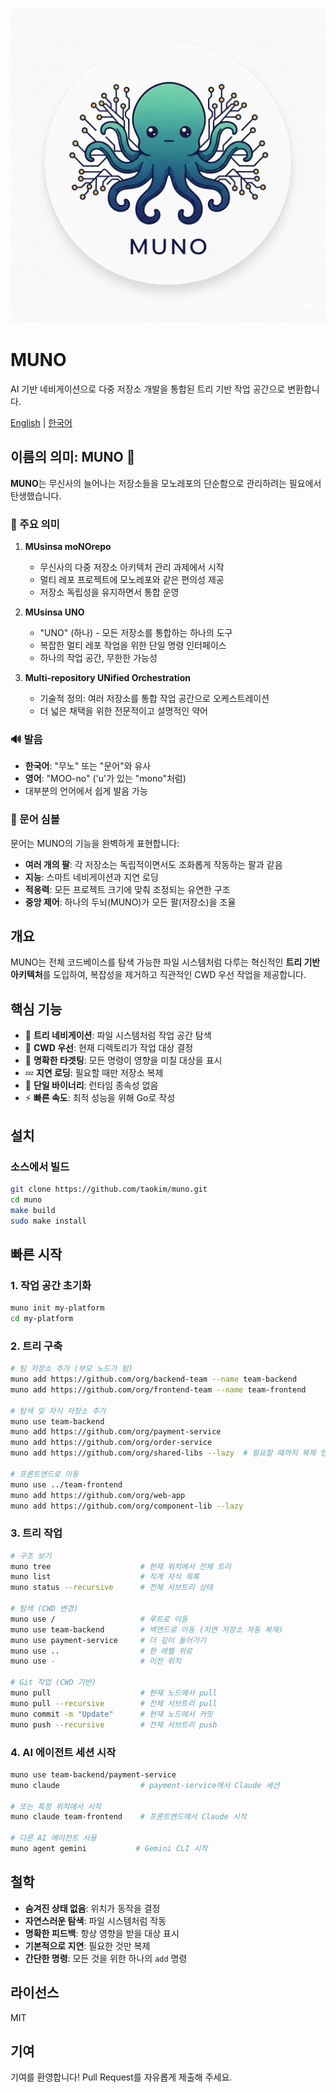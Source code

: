 ![MUNO - Multi-Repository Orchestration](assets/muno-logo.png)

# MUNO

AI 기반 네비게이션으로 다중 저장소 개발을 통합된 트리 기반 작업 공간으로 변환합니다.
  
[English](README.md) | [한국어](#)

## 이름의 의미: MUNO 🐙

**MUNO**는 무신사의 늘어나는 저장소들을 모노레포의 단순함으로 관리하려는 필요에서 탄생했습니다.

### 🎯 주요 의미

1. **MUsinsa moNOrepo**
   - 무신사의 다중 저장소 아키텍처 관리 과제에서 시작
   - 멀티 레포 프로젝트에 모노레포와 같은 편의성 제공
   - 저장소 독립성을 유지하면서 통합 운영

2. **MUsinsa UNO**
   - "UNO" (하나) - 모든 저장소를 통합하는 하나의 도구
   - 복잡한 멀티 레포 작업을 위한 단일 명령 인터페이스
   - 하나의 작업 공간, 무한한 가능성

3. **Multi-repository UNified Orchestration**
   - 기술적 정의: 여러 저장소를 통합 작업 공간으로 오케스트레이션
   - 더 넓은 채택을 위한 전문적이고 설명적인 약어

### 🔊 발음
- **한국어**: "무노" 또는 "문어"와 유사
- **영어**: "MOO-no" ('u'가 있는 "mono"처럼)
- 대부분의 언어에서 쉽게 발음 가능

### 🐙 문어 심볼
문어는 MUNO의 기능을 완벽하게 표현합니다:
- **여러 개의 팔**: 각 저장소는 독립적이면서도 조화롭게 작동하는 팔과 같음
- **지능**: 스마트 네비게이션과 지연 로딩
- **적응력**: 모든 프로젝트 크기에 맞춰 조정되는 유연한 구조
- **중앙 제어**: 하나의 두뇌(MUNO)가 모든 팔(저장소)을 조율

## 개요

MUNO는 전체 코드베이스를 탐색 가능한 파일 시스템처럼 다루는 혁신적인 **트리 기반 아키텍처**를 도입하여, 복잡성을 제거하고 직관적인 CWD 우선 작업을 제공합니다.

## 핵심 기능

- 🌳 **트리 네비게이션**: 파일 시스템처럼 작업 공간 탐색
- 📍 **CWD 우선**: 현재 디렉토리가 작업 대상 결정
- 🎯 **명확한 타겟팅**: 모든 명령이 영향을 미칠 대상을 표시
- 💤 **지연 로딩**: 필요할 때만 저장소 복제
- 🚀 **단일 바이너리**: 런타임 종속성 없음
- ⚡ **빠른 속도**: 최적 성능을 위해 Go로 작성

## 설치

### 소스에서 빌드

```bash
git clone https://github.com/taokim/muno.git
cd muno
make build
sudo make install
```

## 빠른 시작

### 1. 작업 공간 초기화

```bash
muno init my-platform
cd my-platform
```

### 2. 트리 구축

```bash
# 팀 저장소 추가 (부모 노드가 됨)
muno add https://github.com/org/backend-team --name team-backend
muno add https://github.com/org/frontend-team --name team-frontend

# 탐색 및 자식 저장소 추가
muno use team-backend
muno add https://github.com/org/payment-service
muno add https://github.com/org/order-service
muno add https://github.com/org/shared-libs --lazy  # 필요할 때까지 복제 안 함

# 프론트엔드로 이동
muno use ../team-frontend
muno add https://github.com/org/web-app
muno add https://github.com/org/component-lib --lazy
```

### 3. 트리 작업

```bash
# 구조 보기
muno tree                    # 현재 위치에서 전체 트리
muno list                    # 직계 자식 목록
muno status --recursive      # 전체 서브트리 상태

# 탐색 (CWD 변경)
muno use /                   # 루트로 이동
muno use team-backend        # 백엔드로 이동 (지연 저장소 자동 복제)
muno use payment-service     # 더 깊이 들어가기
muno use ..                  # 한 레벨 위로
muno use -                   # 이전 위치

# Git 작업 (CWD 기반)
muno pull                    # 현재 노드에서 pull
muno pull --recursive        # 전체 서브트리 pull
muno commit -m "Update"      # 현재 노드에서 커밋
muno push --recursive        # 전체 서브트리 push
```

### 4. AI 에이전트 세션 시작

```bash
muno use team-backend/payment-service
muno claude                  # payment-service에서 Claude 세션

# 또는 특정 위치에서 시작
muno claude team-frontend    # 프론트엔드에서 Claude 시작

# 다른 AI 에이전트 사용
muno agent gemini           # Gemini CLI 시작
```

## 철학

- **숨겨진 상태 없음**: 위치가 동작을 결정
- **자연스러운 탐색**: 파일 시스템처럼 작동
- **명확한 피드백**: 항상 영향을 받을 대상 표시
- **기본적으로 지연**: 필요한 것만 복제
- **간단한 명령**: 모든 것을 위한 하나의 `add` 명령

## 라이선스

MIT

## 기여

기여를 환영합니다! Pull Request를 자유롭게 제출해 주세요.